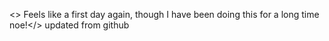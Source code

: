 <> Feels like a first day again, though I have been doing this for a long time noe!</>
updated from github
